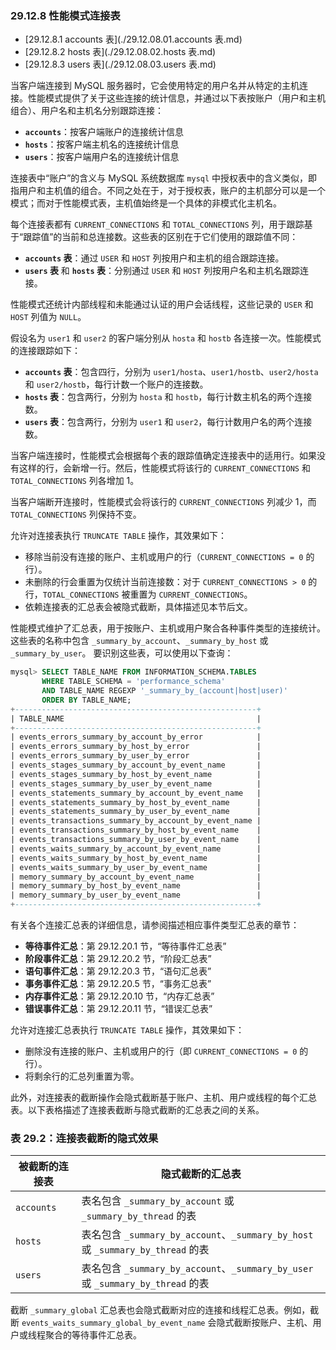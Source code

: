 ### 29.12.8 性能模式连接表

- [29.12.8.1 accounts 表](./29.12.08.01.accounts 表.md)
- [29.12.8.2 hosts 表](./29.12.08.02.hosts 表.md)
- [29.12.8.3 users 表](./29.12.08.03.users 表.md)

当客户端连接到 MySQL 服务器时，它会使用特定的用户名并从特定的主机连接。性能模式提供了关于这些连接的统计信息，并通过以下表按账户（用户和主机组合）、用户名和主机名分别跟踪连接：

- **`accounts`**：按客户端账户的连接统计信息  
- **`hosts`**：按客户端主机名的连接统计信息  
- **`users`**：按客户端用户名的连接统计信息  

连接表中“账户”的含义与 MySQL 系统数据库 `mysql` 中授权表中的含义类似，即指用户和主机值的组合。不同之处在于，对于授权表，账户的主机部分可以是一个模式；而对于性能模式表，主机值始终是一个具体的非模式化主机名。

每个连接表都有 `CURRENT_CONNECTIONS` 和 `TOTAL_CONNECTIONS` 列，用于跟踪基于“跟踪值”的当前和总连接数。这些表的区别在于它们使用的跟踪值不同：
- **`accounts` 表**：通过 `USER` 和 `HOST` 列按用户和主机的组合跟踪连接。  
- **`users` 表** 和 **`hosts` 表**：分别通过 `USER` 和 `HOST` 列按用户名和主机名跟踪连接。

性能模式还统计内部线程和未能通过认证的用户会话线程，这些记录的 `USER` 和 `HOST` 列值为 `NULL`。

假设名为 `user1` 和 `user2` 的客户端分别从 `hosta` 和 `hostb` 各连接一次。性能模式的连接跟踪如下：

- **`accounts` 表**：包含四行，分别为 `user1/hosta`、`user1/hostb`、`user2/hosta` 和 `user2/hostb`，每行计数一个账户的连接数。  
- **`hosts` 表**：包含两行，分别为 `hosta` 和 `hostb`，每行计数主机名的两个连接数。  
- **`users` 表**：包含两行，分别为 `user1` 和 `user2`，每行计数用户名的两个连接数。

当客户端连接时，性能模式会根据每个表的跟踪值确定连接表中的适用行。如果没有这样的行，会新增一行。然后，性能模式将该行的 `CURRENT_CONNECTIONS` 和 `TOTAL_CONNECTIONS` 列各增加 1。

当客户端断开连接时，性能模式会将该行的 `CURRENT_CONNECTIONS` 列减少 1，而 `TOTAL_CONNECTIONS` 列保持不变。

允许对连接表执行 `TRUNCATE TABLE` 操作，其效果如下：

- 移除当前没有连接的账户、主机或用户的行（`CURRENT_CONNECTIONS = 0` 的行）。  
- 未删除的行会重置为仅统计当前连接数：对于 `CURRENT_CONNECTIONS > 0` 的行，`TOTAL_CONNECTIONS` 被重置为 `CURRENT_CONNECTIONS`。
- 依赖连接表的汇总表会被隐式截断，具体描述见本节后文。

性能模式维护了汇总表，用于按账户、主机或用户聚合各种事件类型的连接统计。这些表的名称中包含 `_summary_by_account`、`_summary_by_host` 或 `_summary_by_user`。 要识别这些表，可以使用以下查询：

```sql
mysql> SELECT TABLE_NAME FROM INFORMATION_SCHEMA.TABLES
       WHERE TABLE_SCHEMA = 'performance_schema'
       AND TABLE_NAME REGEXP '_summary_by_(account|host|user)'
       ORDER BY TABLE_NAME;
+------------------------------------------------------+
| TABLE_NAME                                           |
+------------------------------------------------------+
| events_errors_summary_by_account_by_error            |
| events_errors_summary_by_host_by_error               |
| events_errors_summary_by_user_by_error               |
| events_stages_summary_by_account_by_event_name       |
| events_stages_summary_by_host_by_event_name          |
| events_stages_summary_by_user_by_event_name          |
| events_statements_summary_by_account_by_event_name   |
| events_statements_summary_by_host_by_event_name      |
| events_statements_summary_by_user_by_event_name      |
| events_transactions_summary_by_account_by_event_name |
| events_transactions_summary_by_host_by_event_name    |
| events_transactions_summary_by_user_by_event_name    |
| events_waits_summary_by_account_by_event_name        |
| events_waits_summary_by_host_by_event_name           |
| events_waits_summary_by_user_by_event_name           |
| memory_summary_by_account_by_event_name              |
| memory_summary_by_host_by_event_name                 |
| memory_summary_by_user_by_event_name                 |
+------------------------------------------------------+
```

有关各个连接汇总表的详细信息，请参阅描述相应事件类型汇总表的章节：

- **等待事件汇总**：第 29.12.20.1 节，“等待事件汇总表”  
- **阶段事件汇总**：第 29.12.20.2 节，“阶段汇总表”  
- **语句事件汇总**：第 29.12.20.3 节，“语句汇总表”  
- **事务事件汇总**：第 29.12.20.5 节，“事务汇总表”  
- **内存事件汇总**：第 29.12.20.10 节，“内存汇总表”  
- **错误事件汇总**：第 29.12.20.11 节，“错误汇总表”  

允许对连接汇总表执行 `TRUNCATE TABLE` 操作，其效果如下：
- 删除没有连接的账户、主机或用户的行（即 `CURRENT_CONNECTIONS = 0` 的行）。  
- 将剩余行的汇总列重置为零。  

此外，对连接表的截断操作会隐式截断基于账户、主机、用户或线程的每个汇总表。以下表格描述了连接表截断与隐式截断的汇总表之间的关系。

### 表 29.2：连接表截断的隐式效果

| 被截断的连接表 | 隐式截断的汇总表                                             |
| -------------- | ------------------------------------------------------------ |
| `accounts`     | 表名包含 `_summary_by_account` 或 `_summary_by_thread` 的表  |
| `hosts`        | 表名包含 `_summary_by_account`、`_summary_by_host` 或 `_summary_by_thread` 的表 |
| `users`        | 表名包含 `_summary_by_account`、`_summary_by_user` 或 `_summary_by_thread` 的表 |

截断 `_summary_global` 汇总表也会隐式截断对应的连接和线程汇总表。例如，截断 `events_waits_summary_global_by_event_name` 会隐式截断按账户、主机、用户或线程聚合的等待事件汇总表。